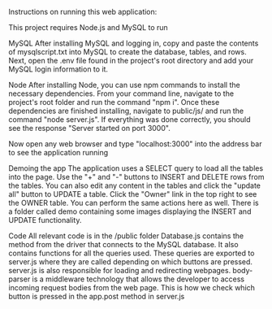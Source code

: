 Instructions on running this web application:

This project requires Node.js and MySQL to run

MySQL
After installing MySQL and logging in, copy and paste the contents of mysqlscript.txt into MySQL to create the database, tables, and rows.
Next, open the .env file found in the project's root directory and add your MySQL login information to it.

Node
After installing Node, you can use npm commands to install the necessary dependencies.
From your command line, navigate to the project's root folder and run the command "npm i".
Once these dependencies are finished installing, navigate to public/js/ and run the command "node server.js".
If everything was done correctly, you should see the response "Server started on port 3000".

Now open any web browser and type "localhost:3000" into the address bar to see the application running

Demoing the app
The application uses a SELECT query to load all the tables into the page.
Use the "+" and "-" buttons to INSERT and DELETE rows from the tables.
You can also edit any content in the tables and click the "update all" button to UPDATE a table.
Click the "Owner" link in the top right to see the OWNER table. You can perform the same actions here as well.
There is a folder called demo containing some images displaying the INSERT and UPDATE functionality.

Code
All relevant code is in the /public folder
Database.js contains the method from the driver that connects to the MySQL database.
It also contains functions for all the queries used.
These queries are exported to server.js where they are called depending on which buttons are pressed.
server.js is also responsible for loading and redirecting webpages.
body-parser is a middleware technology that allows the developer to access incoming request bodies from the web page.
This is how we check which button is pressed in the app.post method in server.js
